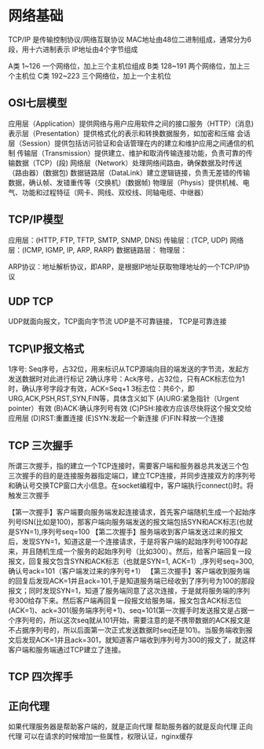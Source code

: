 # 网络基础

TCP/IP 是传输控制协议/网络互联协议
MAC地址由48位二进制组成，通常分为6段，用十六进制表示
IP地址由4个字节组成

A类 1~126  一个网络位，加上三个主机位组成
B类 128~191 两个网络位，加上三个主机位
C类 192~223 三个网络位，加上一个主机位

## OSI七层模型

应用层（Application）提供网络与用户应用软件之间的接口服务（HTTP）(消息)
表示层（Presentation）提供格式化的表示和转换数据服务，如加密和压缩 
会话层（Session）提供包括访问验证和会话管理在内的建立和维护应用之间通信的机制
传输层（Transmission）提供建立、维护和取消传输连接功能，负责可靠的传输数据（TCP）(段)
网络层（Network）处理网络间路由，确保数据及时传送（路由器）(数据包)
数据链路层（DataLink）建立逻辑链接，负责无差错的传输数据，确认帧、发错重传等（交换机）(数据帧)
物理层（Physis）提供机械、电气、功能和过程特征（网卡、网线、双绞线、同轴电缆、中继器）

## TCP/IP模型

应用层：(HTTP, FTP, TFTP, SMTP, SNMP, DNS)
传输层：(TCP, UDP)
网络层：(ICMP, IGMP, IP, ARP, RARP)
数据链路层：
物理层：

ARP协议：地址解析协议，即ARP，是根据IP地址获取物理地址的一个TCP/IP协议

## UDP TCP
UDP就面向报文，TCP面向字节流
UDP是不可靠链接， TCP是可靠连接


## TCP\IP报文格式

1序号: Seq序号，占32位，用来标识从TCP源端向目的端发送的字节流，发起方发送数据时对此进行标记
2确认序号：Ack序号，占32位，只有ACK标志位为1时，确认序号字段才有效，ACK=Seq+1
3标志位：共6个，即URG,ACK,PSH,RST,SYN,FIN等，具体含义如下
(A)URG:紧急指针（Urgent pointer）有效
(B)ACK:确认序列号有效
(C)PSH:接收方应该尽快将这个报文交给应用层
(D)RST:重置连接
(E)SYN:发起一个新连接
(F)FIN:释放一个连接

## TCP 三次握手

所谓三次握手，指的建立一个TCP连接时，需要客户端和服务器总共发送三个包
三次握手的目的是连接服务器指定端口，建立TCP连接，并同步连接双方的序列号和确认号交换TCP窗口大小信息。在socket编程中，客户端执行connect()时。将触发三次握手

【第一次握手】客户端要向服务端发起连接请求，首先客户端随机生成一个起始序列号ISN(比如是100)，那客户端向服务端发送的报文端包括SYN和ACK标志(也就是SYN=1),序列号seq=100
【第二次握手】服务端收到客户端发送过来的报文后，发现SYN=1，知道这是一个连接请求，于是将客户端的起始序列号100存起来，并且随机生成一个服务的起始序列号（比如300）。然后，给客户端回复一段报文，回复报文包含SYN和ACK标志（也就是SYN=1, ACK=1）,序列号seq=300,确认号ack=101（客户端发过来的序列号+1）
【第三次握手】客户端收到服务端的回复后发现ACK=1并且ack=101,于是知道服务端已经收到了序列号为100的那段报文；同时发现SYN=1，知道了服务端同意了这次连接，于是就将服务端的序列号300给存下来。然后客户端再回复一段报文给服务端，报文包含ACK标志位(ACK=1)、ack=301(服务端序列号+1)、seq=101(第一次握手时发送报文是占据一个序列号的，所以这次seq就从101开始，需要注意的是不携带数据的ACK报文是不占据序列号的，所以后面第一次正式发送数据时seq还是101)。当服务端收到报文后发现ACK=1并且ack=301，就知道客户端收到序列号为300的报文了，就这样客户端和服务端通过TCP建立了连接。

## TCP 四次挥手

## 正向代理

如果代理服务器是帮助客户端的，就是正向代理 
帮助服务器的就是反向代理
正向代理 可以在请求的时候增加一些属性，权限认证，nginx缓存
